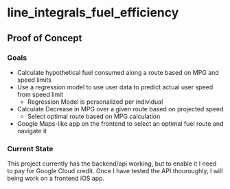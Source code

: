 # line_integrals_fuel_efficiency
## Proof of Concept
### Goals
<ul>
  <li>Calculate hypothetical fuel consumed along a route based on MPG and speed limits</li>
  <li>
    Use a regression model to use user data to predict actual user speed from speed limit
    <ul>
      <li>Regression Model is personalized per individual</li>
    </ul>
  </li>
  <li>
    Calculate Decrease in MPG over a given route based on projected speed
    <ul><li>Select optimal route based on MPG calculation</li></ul>
  </li>
  <li>
    Google Maps-like app on the frontend to select an optimal fuel route and navigate it
  </li>
</ul>

### Current State
This project currently has the backend/api working, but to enable it I need to pay for Google Cloud credit. Once I have tested the API thouroughly, I will being work on a frontend iOS app.
